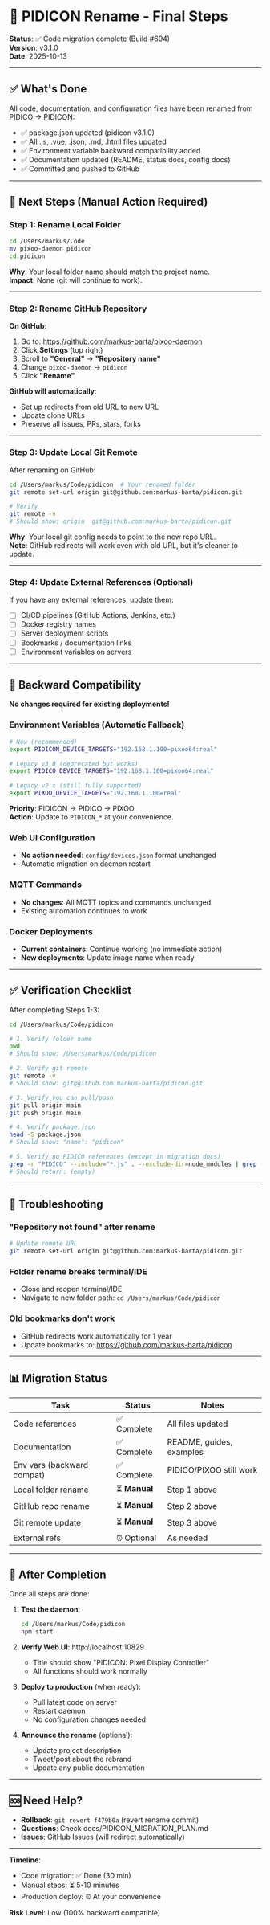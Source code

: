 # 🎯 PIDICON Rename - Final Steps

**Status**: ✅ Code migration complete (Build #694)  
**Version**: v3.1.0  
**Date**: 2025-10-13

---

## ✅ What's Done

All code, documentation, and configuration files have been renamed from PIDICO → PIDICON:

- ✅ package.json updated (pidicon v3.1.0)
- ✅ All .js, .vue, .json, .md, .html files updated
- ✅ Environment variable backward compatibility added
- ✅ Documentation updated (README, status docs, config docs)
- ✅ Committed and pushed to GitHub

---

## 🚀 Next Steps (Manual Action Required)

### Step 1: Rename Local Folder

```bash
cd /Users/markus/Code
mv pixoo-daemon pidicon
cd pidicon
```

**Why**: Your local folder name should match the project name.  
**Impact**: None (git will continue to work).

---

### Step 2: Rename GitHub Repository

**On GitHub**:

1. Go to: https://github.com/markus-barta/pixoo-daemon
2. Click **Settings** (top right)
3. Scroll to **"General"** → **"Repository name"**
4. Change `pixoo-daemon` → `pidicon`
5. Click **"Rename"**

**GitHub will automatically**:

- Set up redirects from old URL to new URL
- Update clone URLs
- Preserve all issues, PRs, stars, forks

---

### Step 3: Update Local Git Remote

After renaming on GitHub:

```bash
cd /Users/markus/Code/pidicon  # Your renamed folder
git remote set-url origin git@github.com:markus-barta/pidicon.git

# Verify
git remote -v
# Should show: origin  git@github.com:markus-barta/pidicon.git
```

**Why**: Your local git config needs to point to the new repo URL.  
**Note**: GitHub redirects will work even with old URL, but it's cleaner to update.

---

### Step 4: Update External References (Optional)

If you have any external references, update them:

- [ ] CI/CD pipelines (GitHub Actions, Jenkins, etc.)
- [ ] Docker registry names
- [ ] Server deployment scripts
- [ ] Bookmarks / documentation links
- [ ] Environment variables on servers

---

## 🔄 Backward Compatibility

**No changes required for existing deployments!**

### Environment Variables (Automatic Fallback)

```bash
# New (recommended)
export PIDICON_DEVICE_TARGETS="192.168.1.100=pixoo64:real"

# Legacy v3.0 (deprecated but works)
export PIDICO_DEVICE_TARGETS="192.168.1.100=pixoo64:real"

# Legacy v2.x (still fully supported)
export PIXOO_DEVICE_TARGETS="192.168.1.100=real"
```

**Priority**: PIDICON → PIDICO → PIXOO  
**Action**: Update to `PIDICON_*` at your convenience.

### Web UI Configuration

- **No action needed**: `config/devices.json` format unchanged
- Automatic migration on daemon restart

### MQTT Commands

- **No changes**: All MQTT topics and commands unchanged
- Existing automation continues to work

### Docker Deployments

- **Current containers**: Continue working (no immediate action)
- **New deployments**: Update image name when ready

---

## ✅ Verification Checklist

After completing Steps 1-3:

```bash
cd /Users/markus/Code/pidicon

# 1. Verify folder name
pwd
# Should show: /Users/markus/Code/pidicon

# 2. Verify git remote
git remote -v
# Should show: git@github.com:markus-barta/pidicon.git

# 3. Verify you can pull/push
git pull origin main
git push origin main

# 4. Verify package.json
head -5 package.json
# Should show: "name": "pidicon"

# 5. Verify no PIDICO references (except in migration docs)
grep -r "PIDICO" --include="*.js" . --exclude-dir=node_modules | grep -v "PIDICON" | grep -v "MIGRATION"
# Should return: (empty)
```

---

## 🐛 Troubleshooting

### "Repository not found" after rename

```bash
# Update remote URL
git remote set-url origin git@github.com:markus-barta/pidicon.git
```

### Folder rename breaks terminal/IDE

- Close and reopen terminal/IDE
- Navigate to new folder path: `cd /Users/markus/Code/pidicon`

### Old bookmarks don't work

- GitHub redirects work automatically for 1 year
- Update bookmarks to: https://github.com/markus-barta/pidicon

---

## 📊 Migration Status

| Task                       | Status        | Notes                    |
| -------------------------- | ------------- | ------------------------ |
| Code references            | ✅ Complete   | All files updated        |
| Documentation              | ✅ Complete   | README, guides, examples |
| Env vars (backward compat) | ✅ Complete   | PIDICO/PIXOO still work  |
| Local folder rename        | ⏳ **Manual** | Step 1 above             |
| GitHub repo rename         | ⏳ **Manual** | Step 2 above             |
| Git remote update          | ⏳ **Manual** | Step 3 above             |
| External refs              | ⏰ Optional   | As needed                |

---

## 🎉 After Completion

Once all steps are done:

1. **Test the daemon**:

   ```bash
   cd /Users/markus/Code/pidicon
   npm start
   ```

2. **Verify Web UI**: http://localhost:10829
   - Title should show "PIDICON: Pixel Display Controller"
   - All functions should work normally

3. **Deploy to production** (when ready):
   - Pull latest code on server
   - Restart daemon
   - No configuration changes needed

4. **Announce the rename** (optional):
   - Update project description
   - Tweet/post about the rebrand
   - Update any public documentation

---

## 🆘 Need Help?

- **Rollback**: `git revert f479b0a` (revert rename commit)
- **Questions**: Check docs/PIDICON_MIGRATION_PLAN.md
- **Issues**: GitHub Issues (will redirect automatically)

---

**Timeline**:

- Code migration: ✅ Done (30 min)
- Manual steps: ⏳ 5-10 minutes
- Production deploy: ⏰ At your convenience

**Risk Level**: Low (100% backward compatible)
